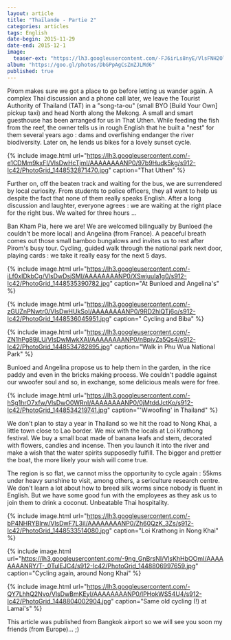 ```yaml
---
layout: article
title: "Thaïlande - Partie 2"
categories: articles
tags: English
date-begin: 2015-11-29
date-end: 2015-12-1
image: 
  teaser-ext: "https://lh3.googleusercontent.com/-FJ6irLs8nyE/VlsFNH2OlBI/AAAAAAAANPs/7Djs4g2gih8/s576-Ic42/IMG_20151124_204706%25257E2.jpg"
album: "https://goo.gl/photos/DbGPpAgCsZmZJLMd6"
published: true
---
```


Pirom makes sure we got a place to go before letting us wander again. A complex Thai discussion and a phone call later, we leave the Tourist Authority of Thailand (TAT) in a
"song-ta-ou" (small BYO [Build Your Own] pickup taxi) and head North along the Mekong. A small and smart guesthouse has been arranged for us in That Uthen. While feeding the fish from the reef, the owner tells us in rough English that he built a "nest" for them several years ago : dams and overfishing endanger the river biodiversity. Later on, he lends us bikes for a lovely sunset cycle.

{% include image.html url="https://lh3.googleusercontent.com/-e1CDMm9kxFI/VlsDwHcTjmI/AAAAAAAANP0/97b9Hudk5kg/s912-Ic42/PhotoGrid_1448532871470.jpg" caption="That Uthen" %}

Further on, off the beaten track and waiting for the bus, we are surrendered by local curiosity. From students to police officers, they all want to help us despite the fact that none of them really speaks English. After a long discussion and laughter, everyone agrees : we are waiting at the right place for the right bus. We waited for three hours ...

Ban Kham Pia, here we are! We are welcomed bilingually by Bunloed (he couldn't be more local) and Angelina (from France). A peaceful breath comes out those small bamboo bungalows and invites us to rest after Pirom's busy tour. Cycling, guided walk through the national park next door, playing cards : we take it really easy for the next 5 days.

{% include image.html url="https://lh3.googleusercontent.com/-iLf0xIDkbCg/VlsDwDsjSMI/AAAAAAAANP0/XSwjuuIa1g0/s912-Ic42/PhotoGrid_1448535390782.jpg" caption="At Bunloed and Angelina's" %}

{% include image.html url="https://lh3.googleusercontent.com/-zGUZnPNwtr0/VlsDwHUkSoI/AAAAAAAANP0/9RD2hlQTj6o/s912-Ic42/PhotoGrid_1448536045951.jpg" caption=" Cycling and Biba" %}

{% include image.html url="https://lh3.googleusercontent.com/-ZN1hPg89jLU/VlsDwMwkXAI/AAAAAAAANP0/nBpivZa5Qs4/s912-Ic42/PhotoGrid_1448534782895.jpg" caption="Walk in Phu Wua National Park" %}

Bunloed and Angelina propose us to help them in the garden, in the rice paddy and even in the bricks making process. We couldn't paddle against our wwoofer soul and so, in exchange, some delicious meals were for free. 

{% include image.html url="https://lh3.googleusercontent.com/-hSg1hrO7xfw/VlsDwO0WRnI/AAAAAAAANP0/0jMtddJctKo/s912-Ic42/PhotoGrid_1448534219741.jpg" caption="'Wwoofing' in Thailand" %}

We don't plan to stay a year in Thailand so we hit the road to Nong Khai, a little town close to Lao border. We mix with the locals at Loi Krathong festival. We buy a small boat made of banana leafs and stem, decorated with flowers, candles and incense. Then you launch it into the river and make a wish that the water spirits supposedly fulfill. The bigger and prettier the boat, the more likely your wish will come true.

The region is so flat, we cannot miss the opportunity to cycle again : 55kms under heavy sunshine to visit, among others, a sericulture research centre. We don't learn a lot about how to breed silk worms since nobody is fluent in English. But we have some good fun with the employees as they ask us to join them to drink a coconut. Unbeatable Thai hospitality.

{% include image.html url="https://lh3.googleusercontent.com/-bP4NHRYBIrw/VlsDwF7L3iI/AAAAAAAANP0/Zh60QzK_3Zs/s912-Ic42/PhotoGrid_1448533514080.jpg" caption="Loi Krathong in Nong Khai" %}

{% include image.html url="https://lh3.googleusercontent.com/-9ng_GnBrsNI/VlsKhHbOOmI/AAAAAAAANRY/T-_0TulEJC4/s912-Ic42/PhotoGrid_1448806997659.jpg" caption="Cycling again, around Nong Khai" %}

{% include image.html url="https://lh3.googleusercontent.com/-QY7LhhQ2Nvo/VlsDwBmKEyI/AAAAAAAANP0/lPHokWS54U4/s912-Ic42/PhotoGrid_1448804002904.jpg" caption="Same old cycling (!) at Lamai's" %}

This article was published from Bangkok airport so we will see you soon my friends (from Europe)... ;)



